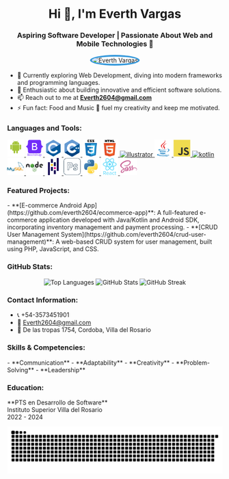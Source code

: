 <h1 align="center">Hi 👋, I'm Everth Vargas</h1>
<h3 align="center">Aspiring Software Developer | Passionate About Web and Mobile Technologies 🌟</h3>

<p align="center">
    <img src="https://avatars.githubusercontent.com/u/0000000?v=4" alt="Everth Vargas" width="150" height="150" style="border-radius: 50%; border: 4px solid #3498db;">
</p>

- 🌱 Currently exploring Web Development, diving into modern frameworks and programming languages.
- 🚀 Enthusiastic about building innovative and efficient software solutions.
- 📫 Reach out to me at **[Everth2604@gmail.com](mailto:Everth2604@gmail.com)**
- ⚡ Fun fact: Food and Music 🎵 fuel my creativity and keep me motivated.

<h3 align="left">Languages and Tools:</h3>
<p align="left">
    <a href="https://developer.android.com" target="_blank" rel="noreferrer">
        <img src="https://raw.githubusercontent.com/devicons/devicon/master/icons/android/android-original-wordmark.svg" alt="android" width="40" height="40" />
    </a>
    <a href="https://getbootstrap.com" target="_blank" rel="noreferrer">
        <img src="https://raw.githubusercontent.com/devicons/devicon/master/icons/bootstrap/bootstrap-plain-wordmark.svg" alt="bootstrap" width="40" height="40" />
    </a>
    <a href="https://www.cprogramming.com/" target="_blank" rel="noreferrer">
        <img src="https://raw.githubusercontent.com/devicons/devicon/master/icons/c/c-original.svg" alt="c" width="40" height="40" />
    </a>
    <a href="https://www.w3schools.com/cpp/" target="_blank" rel="noreferrer">
        <img src="https://raw.githubusercontent.com/devicons/devicon/master/icons/cplusplus/cplusplus-original.svg" alt="cplusplus" width="40" height="40" />
    </a>
    <a href="https://www.w3schools.com/css/" target="_blank" rel="noreferrer">
        <img src="https://raw.githubusercontent.com/devicons/devicon/master/icons/css3/css3-original-wordmark.svg" alt="css3" width="40" height="40" />
    </a>
    <a href="https://www.w3.org/html/" target="_blank" rel="noreferrer">
        <img src="https://raw.githubusercontent.com/devicons/devicon/master/icons/html5/html5-original-wordmark.svg" alt="html5" width="40" height="40" />
    </a>
    <a href="https://www.adobe.com/in/products/illustrator.html" target="_blank" rel="noreferrer">
        <img src="https://www.vectorlogo.zone/logos/adobe_illustrator/adobe_illustrator-icon.svg" alt="illustrator" width="40" height="40" />
    </a>
    <a href="https://www.java.com" target="_blank" rel="noreferrer">
        <img src="https://raw.githubusercontent.com/devicons/devicon/master/icons/java/java-original.svg" alt="java" width="40" height="40" />
    </a>
    <a href="https://developer.mozilla.org/en-US/docs/Web/JavaScript" target="_blank" rel="noreferrer">
        <img src="https://raw.githubusercontent.com/devicons/devicon/master/icons/javascript/javascript-original.svg" alt="javascript" width="40" height="40" />
    </a>
    <a href="https://kotlinlang.org" target="_blank" rel="noreferrer">
        <img src="https://www.vectorlogo.zone/logos/kotlinlang/kotlinlang-icon.svg" alt="kotlin" width="40" height="40" />
    </a>
    <a href="https://www.mysql.com/" target="_blank" rel="noreferrer">
        <img src="https://raw.githubusercontent.com/devicons/devicon/master/icons/mysql/mysql-original-wordmark.svg" alt="mysql" width="40" height="40" />
    </a>
    <a href="https://nodejs.org" target="_blank" rel="noreferrer">
        <img src="https://raw.githubusercontent.com/devicons/devicon/master/icons/nodejs/nodejs-original-wordmark.svg" alt="nodejs" width="40" height="40" />
    </a>
    <a href="https://pandas.pydata.org/" target="_blank" rel="noreferrer">
        <img src="https://raw.githubusercontent.com/devicons/devicon/2ae2a900d2f041da66e950e4d48052658d850630/icons/pandas/pandas-original.svg" alt="pandas" width="40" height="40" />
    </a>
    <a href="https://www.photoshop.com/en" target="_blank" rel="noreferrer">
        <img src="https://raw.githubusercontent.com/devicons/devicon/master/icons/photoshop/photoshop-line.svg" alt="photoshop" width="40" height="40" />
    </a>
    <a href="https://www.python.org" target="_blank" rel="noreferrer">
        <img src="https://raw.githubusercontent.com/devicons/devicon/master/icons/python/python-original.svg" alt="python" width="40" height="40" />
    </a>
    <a href="https://reactjs.org/" target="_blank" rel="noreferrer">
        <img src="https://raw.githubusercontent.com/devicons/devicon/master/icons/react/react-original-wordmark.svg" alt="react" width="40" height="40" />
    </a>
    <a href="https://sass-lang.com" target="_blank" rel="noreferrer">
        <img src="https://raw.githubusercontent.com/devicons/devicon/master/icons/sass/sass-original.svg" alt="sass" width="40" height="40" />
    </a>
</p>

<h3>Featured Projects:</h3>
<p>
    - **[E-commerce Android App](https://github.com/everth2604/ecommerce-app)**: A full-featured e-commerce application developed with Java/Kotlin and Android SDK, incorporating inventory management and payment processing.
    - **[CRUD User Management System](https://github.com/everth2604/crud-user-management)**: A web-based CRUD system for user management, built using PHP, JavaScript, and CSS.
</p>

<h3>GitHub Stats:</h3>
<p align="center">
    <img align="center" src="https://github-readme-stats.vercel.app/api/top-langs?username=everth2604&show_icons=true&locale=en&bg_color=0d1117&text_color=ffffff&layout=compact" alt="Top Languages" />
    <img align="center" src="https://github-readme-stats.vercel.app/api?username=everth2604&show_icons=true&locale=en&bg_color=0d1117&text_color=ffffff" alt="GitHub Stats" />
    <img align="center" src="https://github-readme-streak-stats.herokuapp.com/?user=everth2604&theme=dark&background=0d1117&date_format=M%20j%5B%2C%20Y%5D" alt="GitHub Streak" />
</p>

<h3>Contact Information:</h3>
<ul>
    <li>📞 +54-3573451901</li>
    <li>📧 <a href="mailto:Everth2604@gmail.com">Everth2604@gmail.com</a></li>
    <li>📍 De las tropas 1754, Cordoba, Villa del Rosario</li>
</ul>

<h3>Skills & Competencies:</h3>
<p>
    - **Communication**
    - **Adaptability**
    - **Creativity**
    - **Problem-Solving**
    - **Leadership**
</p>

<h3>Education:</h3>
<p>
    **PTS en Desarrollo de Software**<br>
    Instituto Superior Villa del Rosario<br>
    2022 - 2024
</p>

![Snake Game](https://github.com/7oSkaaa/7oSkaaa/blob/output/github-contribution-grid-snake.svg)

